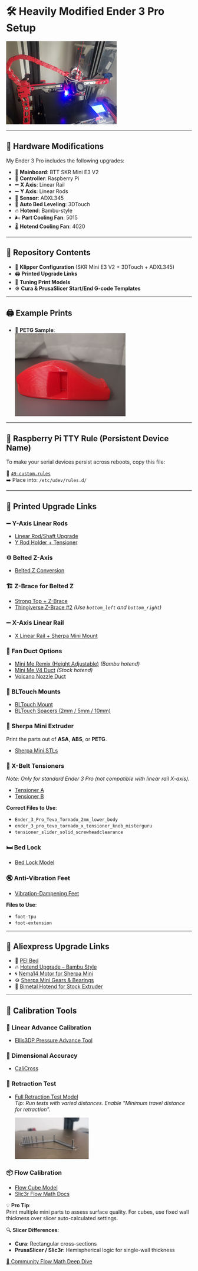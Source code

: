 # 🛠️ Heavily Modified Ender 3 Pro Setup

<img src="./x%20axis%20linear%20rail/main.jpg" alt="Ender 3 Pro with X-axis linear rail" width="300"/>

---

## 🔧 Hardware Modifications

My Ender 3 Pro includes the following upgrades:

- 🧠 **Mainboard**: BTT SKR Mini E3 V2  
- 🍓 **Controller**: Raspberry Pi  
- ➖ **X Axis**: Linear Rail  
- ➖ **Y Axis**: Linear Rods  
- 📐 **Sensor**: ADXL345  
- 📍 **Auto Bed Leveling**: 3DTouch  
- 🔥 **Hotend**: Bambu-style  
- 🌬️ **Part Cooling Fan**: 5015  
- 🌡️ **Hotend Cooling Fan**: 4020  

---

## 📂 Repository Contents

- 🧾 **Klipper Configuration** (SKR Mini E3 V2 + 3DTouch + ADXL345)  
- 🖨️ **Printed Upgrade Links**  
- 🧪 **Tuning Print Models**  
- ⚙️ **Cura & PrusaSlicer Start/End G-code Templates**

---

## 🖨️ Example Prints

- 🧵 **PETG Sample**:  
  <img src="./sample_prints/1_petg_print_sample.jpeg" alt="PETG sample print" width="300"/>

---

## 🔌 Raspberry Pi TTY Rule (Persistent Device Name)

To make your serial devices persist across reboots, copy this file:

📄 [`49-custom.rules`](https://gist.github.com/edro15/1c6cd63894836ed982a7d88bef26e4af)  
➡️ Place into: `/etc/udev/rules.d/`

---

## 🧱 Printed Upgrade Links

### ➖ Y-Axis Linear Rods

- [Linear Rod/Shaft Upgrade](https://www.printables.com/model/446502-ender-3-v2-x-and-y-linear-rodshaft-upgrade)  
- [Y Rod Holder + Tensioner](https://www.printables.com/model/795701-ender-3-pro-front-y-rod-holder-belt-tensioner)

### ⚙️ Belted Z-Axis

- [Belted Z Conversion](https://github.com/kevinakasam/BeltDrivenEnder3)

### 🏗️ Z-Brace for Belted Z

- [Strong Top + Z-Brace](https://www.printables.com/model/454951-strong-top-for-belt-driven-ender-3-with-z-brace)  
- [Thingiverse Z-Brace #2](https://www.thingiverse.com/thing:3719799/files) *(Use `bottom_left` and `bottom_right`)*

### ➖ X-Axis Linear Rail

- [X Linear Rail + Sherpa Mini Mount](https://www.printables.com/model/862213-ender-3-pro-x-linear-rail-and-sherpa-mini-mount)

### 💨 Fan Duct Options

- [Mini Me Remix (Height Adjustable)](https://www.printables.com/model/233046-minime-remix-height-adjustable-4010-5015-part-cool) *(Bambu hotend)*  
- [Mini Me V4 Duct](https://www.printables.com/model/197957-mini-me-v4-lightweight-ender3-hotend-duct-stock-pa) *(Stock hotend)*  
- [Volcano Nozzle Duct](https://www.thingiverse.com/thing:5141104)

### 📍 BLTouch Mounts

- [BLTouch Mount](https://www.thingiverse.com/thing:3003725)  
- [BLTouch Spacers (2mm / 5mm / 10mm)](https://www.printables.com/model/106004-bltouch-spacer-2mm5mm-and-10mmoff-brand/files)

### 🧵 Sherpa Mini Extruder

Print the parts out of **ASA**, **ABS**, or **PETG**.

- [Sherpa Mini STLs](https://github.com/Annex-Engineering/Sherpa_Mini-Extruder/tree/master/STLs)

### 🔩 X-Belt Tensioners

*Note: Only for standard Ender 3 Pro (not compatible with linear rail X-axis).*

- [Tensioner A](https://www.thingiverse.com/thing:3319649)  
- [Tensioner B](https://www.thingiverse.com/thing:3455739)

**Correct Files to Use**:
- `Ender_3_Pro_Tevo_Tornado_2mm_lower_body`  
- `ender_3_pro_tevo_tornado_x_tensioner_knob_misterguru`  
- `tensioner_slider_solid_screwheadclearance`

### 🛏️ Bed Lock

- [Bed Lock Model](https://www.printables.com/model/412791-ender-3-pro-v2-s1-ender-5-bed-lock)

### 🔇 Anti-Vibration Feet

- [Vibration-Dampening Feet](https://www.printables.com/model/385532-ender-3-pro-voron-themed-electronics-enclosure/files)

**Files to Use**:
- `foot-tpu`  
- `foot-extension`

---

## 🛒 Aliexpress Upgrade Links

- 🧲 [PEI Bed](https://tr.aliexpress.com/item/1005004992757753.html)  
- 🔥 [Hotend Upgrade – Bambu Style](https://tr.aliexpress.com/item/1005005193902909.html)  
- 🌀 [Nema14 Motor for Sherpa Mini](https://tr.aliexpress.com/item/1005002997600597.html)  
- ⚙️ [Sherpa Mini Gears & Bearings](https://tr.aliexpress.com/item/1005006023988927.html)  
- 🔩 [Bimetal Hotend for Stock Extruder](https://tr.aliexpress.com/item/1005002907726643.html)

---

## 🔧 Calibration Tools

### 🧪 Linear Advance Calibration

- [Ellis3DP Pressure Advance Tool](https://ellis3dp.com/Pressure_Linear_Advance_Tool/)

### 📏 Dimensional Accuracy

- [CaliCross](https://www.printables.com/model/546871-calicross-a-handy-tool-for-3d-printer-dimensional-)

### 🔁 Retraction Test

- [Full Retraction Test Model](https://www.printables.com/model/398911-full-retraction-test)  
  *Tip: Run tests with varied distances. Enable "Minimum travel distance for retraction".*

  <img src="./sample_prints/variable_distance_retraction_test_pla.webp" alt="Retraction Test Print" width="200"/>

### 📦 Flow Calibration

- [Flow Cube Model](https://www.printables.com/model/81314-flow-calibration-cube/files)  
- [Slic3r Flow Math Docs](https://manual.slic3r.org/advanced/flow-math)

💡 **Pro Tip**:  
Print multiple mini parts to assess surface quality. For cubes, use fixed wall thickness over slicer auto-calculated settings.

🔍 **Slicer Differences**:
- **Cura**: Rectangular cross-sections  
- **PrusaSlicer / Slic3r**: Hemispherical logic for single-wall thickness

[🧠 Community Flow Math Deep Dive](https://community.ultimaker.com/topic/28492-flow-calculations/?do=findComment&comment=280032)
